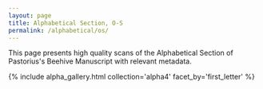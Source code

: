 ```yaml
---
layout: page
title: Alphabetical Section, O-S
permalink: /alphabetical/os/
---
```


This page presents high quality scans of the Alphabetical Section of Pastorius's Beehive Manuscript with relevant metadata.

{% include alpha_gallery.html collection='alpha4' facet_by='first_letter' %}
